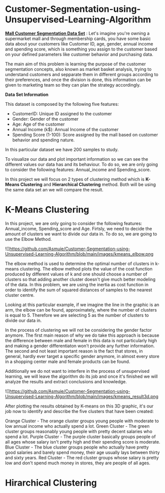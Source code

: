 # Customer-Segmentation-using-Unsupervised-Learning-Algorithm

**[Mall Customer Segmentation Data Set](https://www.kaggle.com/shwetabh123/mall-customers)** : Let's imagine you're owning a supermarket mall and through membership cards, you have some basic data about your customers like Customer ID, age, gender, annual income and spending score, which is something you assign to the customer based on your defined parameters like customer behavior and purchasing data.

The main aim of this problem is learning the purpose of the customer segmentation concepts, also known as market basket analysis, trying to understand customers and sepparate them in different groups according to their preferences, and once the division is done, this information can be given to marketing team so they can plan the strategy accordingly.

**Data Set Information**  

This dataset is composed by the following five features:

* CustomerID: Unique ID assigned to the customer
* Gender: Gender of the customer
* Age: Age of the customer
* Annual Income (k$): Annual Income of the customer
* Spending Score (1-100): Score assigned by the mall based on customer behavior and spending nature.


In this particular dataset we have 200 samples to study.

To visualize our data and plot important information so we can see the different values our data has and its behaviour. To do so, we are only going to consider the following features: Annual_income and Spending_score. 

In this project we will focus on 2 types of clustering method which is **K-Means Clustering** and **Hierarchical Clustering** method. Both will be using the same data set an we will compare the result.

# K-Means Clustering

In this project, we are only going to consider the following features: Annual_income, Spending_score and Age. Firtsly, we need to decide the amount of clusters we want to divide our data in. To do so, we are going to use the Elbow Method.

![]https://github.com/Asmuie/Customer-Segmentation-using-Unsupervised-Learning-Algorithm/blob/main/images/kmeans_elbow.png

The elbow method is used to determine the optimal number of clusters in k-means clustering. The elbow method plots the value of the cost function produced by different values of k and one should choose a number of clusters so that adding another cluster doesn't give much better modeling of the data. In this problem, we are using the inertia as cost function in order to identify the sum of squared distances of samples to the nearest cluster centre.

Looking at this particular example, if we imagine the line in the graphic is an arm, the elbow can be found, approximately, where the number of clusters is equal to 5. Therefore we are selecting 5 as the number of clusters to divide our data in.


In the process of clustering we will not be considering the gender factor anymore. The first main reason of why we do take this approach is because the difference between male and female in this data is not particularly high and making a gender differentiaton won't provide any further information. The second and not least important reason is the fact that stores, in general, hardly ever target a specific gender anymore, in almost every store in a shopping center male and female products can be found.

Additionally we do not want to interfere in the process of unsupervised learning, we will leave the algorithm do its job and once it's finished we will analyze the results and extract conclusions and knowledge.

![]https://github.com/Asmuie/Customer-Segmentation-using-Unsupervised-Learning-Algorithm/blob/main/images/kmeans_result3d.png


After plotting the results obtained by K-means on this 3D graphic, it's our job now to identify and describe the five clusters that have been created:

Orange Cluster - The orange cluster groups young people with moderate to low annual income who actually spend a lot.
Green Cluster - The green cluster groups reasonably young people with pretty decent salaries who spend a lot.
Purple Cluster - The purple cluster basically groups people of all ages whose salary isn't pretty high and their spending score is moderate.
Blue Cluster - The blue cluster groups people who actually have pretty good salaries and barely spend money, their age usually lays between thirty and sixty years.
Red Cluster - The red cluster groups whose salary is pretty low and don't spend much money in stores, they are people of all ages.

# Hirarchical Clustering

